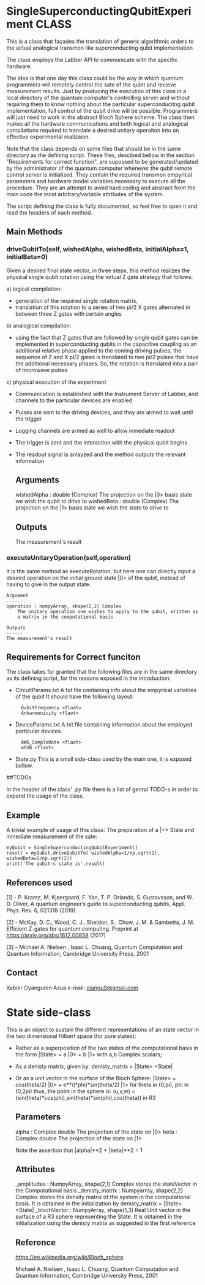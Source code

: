 # SingleSuperconductingQubitExperiment CLASS

This is a class that façades the translation of generic algorithmic orders
to the actual analogical transmon like superconducting qubit implementation.

The class employs the Labber API to communicate with the specific hardware.

The idea is that one day this class could be the way in which quantum programmers
will remotely control the sate of the qubit and recieve measurement
results. Just by producing the execution of this class in a local directory of 
the quantum computer's controlling server and without requiring them to know 
nothing about the particular superconducitng
qubit implementation, full control of the qubit drive will be possible. 
Programmers will just need to work in the abstract Bloch Sphere scheme.
The class then makes all the hardware communications and both logical and analogical
compilations required to translate a desired unitary operaiton into an effective
experimental realizaion.

Note that the class depends on some files that should be in the same directory
as the defining script. These files, descibed bellow in the section "Requirements
for correct function", are supossed to be generated/updated by the administrator of
the quantum computer whenever the qubit remote control server is initialized.
They contain the required transmon empyrical parameters and hardware model
variables necessary to execute all the procedure. They are an attempt to avoid
hard coding and abstract from the main code the most arbitrary/variable attributes
of the system. 

The script defining the class is fully documented, so feel free to open it
and read the headers of each method.

## Main Methods

### driveQubitTo(self, wishedAlpha, wishedBeta, initialAlpha=1, initialBeta=0)
Given a desired final state vector, in three steps, this method
realizes the physical single qubit rotation using the virtual Z gate
strategy that follows: 
    
a) logical compilation:
 - generation of the required single rotation matrix, 
 - translation of this rotation to a series of two pi/2 X gates 
 alternated in between three Z gates with certain angles
 
b) analogical compilation:
 - using the fact that Z gates that are followed by single qubit gates
 can be implemented in superconducting qubits in the capacitive coupling
 as an additional relative phase applied to the coming driving pulses;
 the sequence of Z and X pi/2 gates is translated to two pi/2 pulses
 that have the additional necessary phases. So, the rotation is
 translated into a pair of microwave pulses
 
c) physical execution of the experiment
 - Communication is established with the Instrument Server of Labber, 
 and channels to the particular devices are enabled
 - Pulses are sent to the driving devices, and they are armed to wait
 until the trigger
 - Logging channels are armed as well to allow inmediate readout
 - The trigger is sent and the interaction with the physical qubit begins
 - The readout signal is anlayzed and the method outputs the relevant
 information
 
     Arguments
     ---------
     wishedAlpha : double (Complex)
         The projection on the |0> basis state we wish the qubit to drive to
     wishedBeta : double (Complex)
         The projection on the |1> basis state we wish the state to drive to
    
     Outputs
     -------
     The measurement's result
 
### executeUnitaryOperation(self,operation)
It is the same method as executeRotation, but here one can directly
input a desired operation on the initial ground state |0> of the qubit,
instead of having to give in the output state.

    Argument
    -------
    operation : numpyArray, shape(2,2) Complex
        The unitary operation one wishes to apply to the qubit, written as
        a matrix in the computational basis
    
    Outputs
    ------
    The measurement's result 

## Requirements for Correct funciton

The class takes for granted that the following files are in the same directory
as its defining script, for the reasons exposed in the introduction:

- CircuitParams.txt
    A txt file containing info about the empyrical variables of the qubit
    It should have the following layout:    

        QubitFrequency <float>
        Anharmonicity <flaot>
        
- DeviceParams.txt
    A txt file containing information about the employed particular devices.
    
        AWG_SampleRate <flaot>
        wSSB <flaot>

- State.py
    This is a small side-class used by the main one, it is exposed bellow. 

##TODOs

In the header of the class' .py file there is a list of genral TODO-s in order
to expand the usage  of the class.

## Example

A trivial example of usage of this class: The preparation of a |+> State and 
inmediate measurement of the sate:
        
    myQubit = SingleSuperconductingQubitExperiment()
    result = myQubit.driveQubitTo( wishedAlpha=1/np.sqrt(2), wishedBeta=1/np.sqrt(2))
    print('The qubit-s state is',result)

## References used

[1] - P. Krantz, M. Kjaergaard, F. Yan, T. P. Orlando, S. Gustavsson, and
    W. D. Oliver, A quantum engineer’s guide to superconducting qubits, 
    Appl. Phys. Rev. 6, 021318 (2019).
    
[2] - McKay, D. C., Wood, C. J., Sheldon, S., Chow, J. M. & Gambetta, J. M. 
Efficient Z-gates for quantum computing. Preprint at 
https://arxiv.org/abs/1612.00858 (2017)
    
[3] - Michael A. Nielsen , Isaac L. Chuang, Quantum Computation and Quantum 
Information, Cambridge University Press, 2001

## Contact

Xabier Oyanguren Asua 
e-mail: <oiangu9@gmail.com>

# State side-class

This is an object to sustain the different representations of an state vector
in the two dimensional Hilbert space (for pure states):
    
  - Rather as a superposition of the two states of the computational basis
in the form |State> = a |0> + b |1> with a,b Complex scalars;
  - As a denisty matrix, given by:
      denisty_matrix = |State> <State|
  - Or as a unit vector in the surface of the Bloch Sphere: 
    |State> = cos(theta/2) |0> + e**(i*phi)*sin(theta/2) |1>
    for theta in (0,pi), phi in (0,2pi)
    thus, the point in the sphere is:
        (u,v,w) = (sin(theta)*cos(phi),sin(theta)*sin(phi),cos(theta)) in R3
    
    Parameters
    ---------
    alpha : Complex double
        The projection of the state on |0>
    beta : Complex double
        The projection of the state on |1>
    
    Note the assertion that |alpha|**2 + |beta|**2 = 1
    
    Attributes
    ---------
    _amplitudes : NumpyArray, shape(2,1) Complex
        stores the stateVector in the Computational basis
    _denisty_matrix : Numpyarray, shape(2,2) Complex
        stores the density matrix of the system in the computational basis. It
        is obtained in the initialization by denisty_matrix = |State> <State|
    _blochVector : NumpyArray, shape(1,3) Real
        Unit vector in the surface of a R3 sphere representing the State.
        It is obtained in the initialization using the denisty matrix as
        suggested in the first reference
        
    Reference
    --------
    https://en.wikipedia.org/wiki/Bloch_sphere
    
    Michael A. Nielsen , Isaac L. Chuang, Quantum Computation and Quantum 
        Information, Cambridge University Press, 2001
    
    

